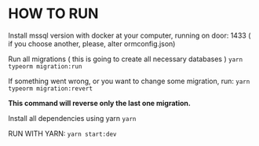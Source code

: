 # HOW TO RUN

Install mssql version with docker at your computer, running on door: 1433 ( if you choose another, please, alter ormconfig.json)

Run all migrations ( this is going to create all necessary databases )
``` yarn typeorm migration:run ```

If something went wrong, or you want to change some migration, run:
``` yarn typeorm migration:revert ```

**This command will reverse only the last one migration.**

Install all dependencies using yarn
``` yarn ```

RUN WITH YARN:
``` yarn start:dev ```